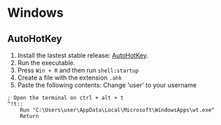# Windows

## AutoHotKey

1. Install the lastest stable release: [AutoHotKey](https://www.autohotkey.com/).
2. Run the executable.
3. Press `Win + R` and then run `shell:startup`
4. Create a file with the extension `.ahk`
5. Paste the following contents:
Change 'user' to your username
```ahk
; Open the terminal on ctrl + alt + t
^!t::
    Run "C:\Users\user\AppData\Local\Microsoft\WindowsApps\wt.exe"
    Return
```
